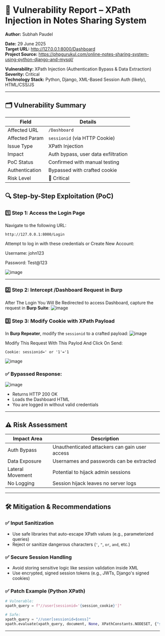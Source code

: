
# 🧾 Vulnerability Report – XPath Injection in Notes Sharing System

**Author:** Subhah Paudel

**Date:** 29 June 2025  
**Target URL:** http://127.0.0.1:8000/Dashboard  
**Project Source:** https://phpgurukul.com/online-notes-sharing-system-using-python-django-and-mysql/

**Vulnerability:** XPath Injection (Authentication Bypass & Data Extraction)  
**Severity:** Critical  
**Technology Stack:** Python, Django, XML-Based Session Auth (likely), HTML/CSS/JS

---

## 🗂️ Vulnerability Summary

| Field             | Details                                                |
|------------------|--------------------------------------------------------|
| Affected URL     | `/Dashboard`                                           |
| Affected Param   | `sessionid` (via HTTP Cookie)                          |
| Issue Type       | XPath Injection                                        |
| Impact           | Auth bypass, user data exfiltration                    |
| PoC Status       | Confirmed with manual testing                          |
| Authentication   | Bypassed with crafted cookie                           |
| Risk Level       | 🔴 Critical                                             |



## 🔍 Step-by-Step Exploitation (PoC)

### 1️⃣ Step 1: Access the Login Page

Navigate to the following URL:
```
http://127.0.0.1:8000/Login
```
Attempt to log in with these credentials or Create New Account:

Username:  john123

Password: Test@123

![image](https://github.com/user-attachments/assets/229422f1-d426-4cb0-9577-7e3bd1292329)

---

### 2️⃣ Step 2: Intercept /Dashboard Request in Burp

After The Login You Will Be Redirected to access Dashboard, capture the request in **Burp Suite**:
![image](https://github.com/user-attachments/assets/6688a149-2951-4433-989c-ec7c672cb2d0)



### 3️⃣ Step 3: Modify Cookie with XPath Payload

In **Burp Repeater**, modify the `sessionid` to a crafted payload:
![image](https://github.com/user-attachments/assets/4996c885-c94c-4d13-9c7a-07e73b51bcd9)

Modify This Request With This Paylod And Click On Send: 

```
Cookie: sessionid=' or '1'='1
```
![image](https://github.com/user-attachments/assets/44534291-f62c-458c-b18e-b81d99694d64)


### ✅ Bypassed Response:
![image](https://github.com/user-attachments/assets/aa689559-624c-40ff-9946-97cdc3ac2081)

- Returns HTTP 200 OK
- Loads the Dashboard HTML
- You are logged in without valid credentials

---



## ⚠️ Risk Assessment

| Impact Area      | Description                                            |
|------------------|--------------------------------------------------------|
| Auth Bypass      | Unauthenticated attackers can gain user access        |
| Data Exposure    | Usernames and passwords can be extracted               |
| Lateral Movement | Potential to hijack admin sessions                     |
| No Logging       | Session hijack leaves no server logs                   |

---

## 🛠️ Mitigation & Recommendations

### ✅ Input Sanitization
- Use safe libraries that auto-escape XPath values (e.g., parameterized queries)
- Reject or sanitize dangerous characters (`'`, `"`, `or`, `and`, etc.)

### ✅ Secure Session Handling
- Avoid storing sensitive logic like session validation inside XML
- Use encrypted, signed session tokens (e.g., JWTs, Django's signed cookies)

### ✅ Patch Example (Python XPath)

```python
# Vulnerable:
xpath_query = f"//user[sessionid='{session_cookie}']"

# Safe:
xpath_query = "//user[sessionid=$sess]"
xpath.evaluate(xpath_query, document, None, XPathConstants.NODESET, {"sess": session_cookie})
```

---


